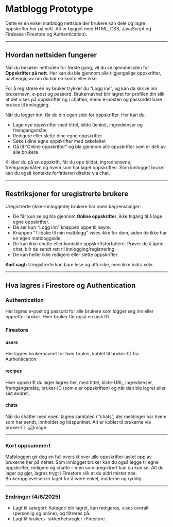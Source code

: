 # Matblogg Prototype

Dette er en enkel matblogg nettside der brukere kan dele og lagre oppskrifter her på nett. Alt er bygget med HTML, CSS, JavaScript og Firebase (Firestore og Authentication).

---

## Hvordan nettsiden fungerer

Når du besøker nettsiden for første gang, vil du se hjemmesiden for **Oppskrifter på nett**. Her kan du bla gjennom alle tilgjengelige oppskrifter, uavhengig av om du har en konto eller ikke.

For å registrere en ny bruker trykker du “Logg inn”, og kan da skrive inn brukernavn, e-post og passord. Brukernavnet blir lagret for profilen din slik at det vises på oppskrifter og i chatten, mens e-posten og passordet bare brukes til innlogging.

Når du logger inn, får du din egen side for oppskrifter. Her kan du:

- Lage nye oppskrifter med tittel, bilde (lenke), ingredienser og fremgangsmåte
- Redigere eller slette dine egne oppskrifter
- Søke i dine egne oppskrifter med søkefeltet
- Gå til “Online oppskrifter” og bla gjennom alle oppskrifter som er delt av alle brukere

Klikker du på en oppskrift, får du opp bildet, ingrediensene, fremgangsmåten og hvem som har laget oppskriften. Som innlogget bruker kan du også kontakte forfatteren direkte via chat.

---

## Restriksjoner for uregistrerte brukere

Uregistrerte (ikke-innloggede) brukere har noen begrensninger:

- De får kun se og bla gjennom **Online oppskrifter**, ikke tilgang til å lage egne oppskrifter.
- De ser kun “Logg inn” knappen oppe til høyre.
- Knappen "Tilbake til min matblogg" vises ikke for dem, siden de ikke har en egen matbloggside.
- De kan ikke chatte eller kontakte oppskriftsforfattere. Prøver de å åpne chat, blir de sendt rett til innlogging/registrering.
- De kan heller ikke redigere eller slette oppskrifter.

**Kort sagt:** Uregistrerte kan bare lese og utforske, men ikke bidra selv.

---

## Hva lagres i Firestore og Authentication

### **Authentication**
Her lagres e-post og passord for alle brukere som logger seg inn eller oppretter bruker. Hver bruker får også en unik ID.

### **Firestore**

#### users
Her lagres brukernavnet for hver bruker, koblet til bruker-ID fra Authentication.

#### recipes
Hver oppskrift du lager lagres her, med tittel, bilde-URL, ingredienser, fremgangsmåte, bruker-ID (som eier oppskriften) og når den ble lagret eller sist endret.

#### chats
Når du chatter med noen, lagres samtalen i “chats”, der meldinger har hvem som har sendt, innholdet og tidspunktet. Alt er koblet til brukerne via bruker-ID.
![Image](https://github.com/user-attachments/assets/528fe1bb-a2eb-4839-9214-2ff01c98e9ba)

---

### Kort oppsummert

Matbloggen gir deg en full oversikt over alle oppskrifter lastet opp av brukerne her på nettet. Som innlogget bruker kan du også legge til egne oppskrifter, redigere og chatte – men som uregistrert kan du kun se. Alt du lager og gjør, lagres trygt i Firestore slik at du aldri mister noe.  
Brukeropplevelsen er laget for å være enkel, moderne og ryddig.

---

### Endringer (4/6/2025)
- Lagt til kategori: Kategori blir lagret, kan redigeres, vises overalt (personlig og online), og filtreres på.
- Lagt til brukers- sikkerhetsregler i Firestore.
